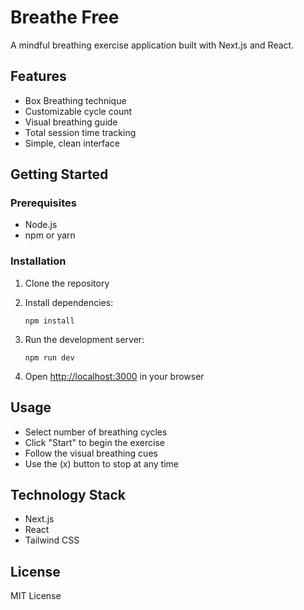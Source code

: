 # Breathe Free

A mindful breathing exercise application built with Next.js and React.

## Features

- Box Breathing technique
- Customizable cycle count
- Visual breathing guide
- Total session time tracking
- Simple, clean interface

## Getting Started

### Prerequisites

- Node.js
- npm or yarn

### Installation

1. Clone the repository
2. Install dependencies:
   ```
   npm install
   ```

3. Run the development server:
   ```
   npm run dev
   ```

4. Open [http://localhost:3000](http://localhost:3000) in your browser

## Usage

- Select number of breathing cycles
- Click "Start" to begin the exercise
- Follow the visual breathing cues
- Use the (x) button to stop at any time

## Technology Stack

- Next.js
- React
- Tailwind CSS

## License

MIT License
